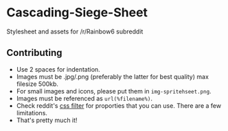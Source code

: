 # Cascading-Siege-Sheet
Stylesheet and assets for /r/Rainbow6 subreddit

## Contributing  
* Use 2 spaces for indentation. 
* Images must be .jpg/.png (preferably the latter for best quality) max filesize 500kb. 
* For small images and icons, please put them in ``img-spritehseet.png``.
* Images must be referenced as ``url(%filename%)``.
* Check reddit's [css filter](https://github.com/reddit/reddit/blob/master/r2/r2/lib/cssfilter.py) for proporties that you can use. There are a few limitations.
* That's pretty much it!
